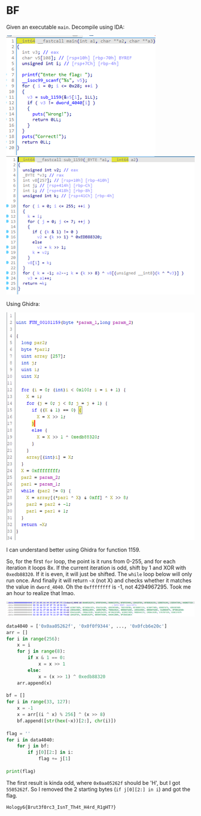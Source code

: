 # BF

Given an executable `main`. Decompile using IDA:

![main](src/ida1.png)
![fun](src/ida2.png)

Using Ghidra:

![gh](src/ghidra1.png)

I can understand better using Ghidra for function 1159.

So, for the first `for` loop, the point is it runs from 0-255, and for each iteration it loops 8x. If the current iteration is odd, shift by 1 and XOR with `0xedb88320`. If it is even, it will just be shifted. The `while` loop below will only run once. And finally it will return `~X` (not X) and checks whether it matches the value in `dword_4040`. Oh the `0xffffffff` is -1, not 4294967295. Took me an hour to realize that lmao.

![dword](src/ghidra2.png)

```py
data4040 = ['0x0aa05262f', '0x0f0f9344', ..., '0x0fcb6e20c']
arr = []
for i in range(256):
    x = i
    for j in range(8):
        if x & 1 == 0:
            x = x >> 1
        else:
            x = (x >> 1) ^ 0xedb88320
    arr.append(x)

bf = []
for i in range(33, 127):
    x = -1
    x = arr[(i ^ x) % 256] ^ (x >> 8)
    bf.append([str(hex(~x))[2:], chr(i)])

flag = ''
for i in data4040:
    for j in bf:
        if j[0][2:] in i:
            flag += j[1]

print(flag)
```

The first result is kinda odd, where `0x0aa05262f` should be 'H', but I got `5505262f`. So I removed the 2 starting bytes (`if j[0][2:] in i`) and got the flag.

```
Hology6{Brut3f0rc3_IsnT_Th4t_H4rd_R1gHT?}
```